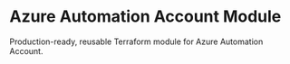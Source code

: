 # Azure Automation Account Module

Production-ready, reusable Terraform module for Azure Automation Account.

